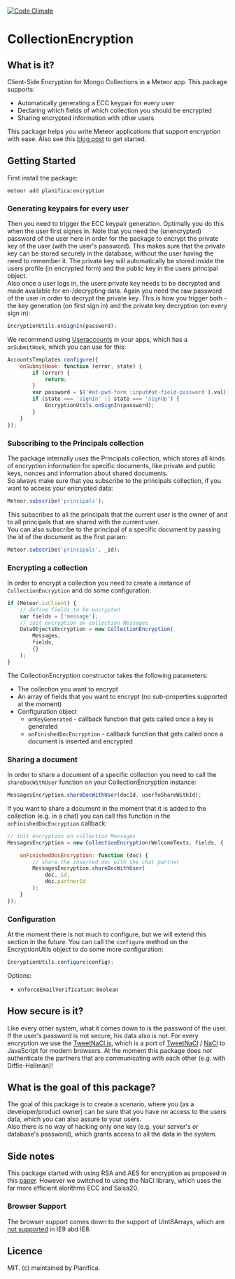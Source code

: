 [![Code Climate](https://codeclimate.com/github/Planifica/encryption/badges/gpa.svg)](https://codeclimate.com/github/Planifica/encryption)
# CollectionEncryption
## What is it?
Client-Side Encryption for Mongo Collections in a Meteor app.
This package supports:
* Automatically generating a ECC keypair for every user
* Declaring which fields of which collection you should be encrypted
* Sharing encrypted information with other users

This package helps you write Meteor applications that support encryption with ease.
Also see this [blog post](https://medium.com/@PhilippSpo/client-side-encryption-in-meteor-3ae982e557a8) to get started.

## Getting Started
First install the package:
```
meteor add planifica:encryption
```
### Generating keypairs for every user
Then you need to trigger the ECC keypair generation. Optimally you do this when the user first signes in. Note that you need the (unencrypted) password of the user here in order for the package to encrypt the private key of the user (with the user's password). This makes sure that the private key can be stored securely in the database, without the user having the need to remember it. The private key will automatically be stored inside the users profile (in encrypted form) and the public key in the users principal object.  
Also once a user logs in, the users private key needs to be decrypted and made available for en-/decrypting data. Again you need the raw password of the user in order to decrypt the private key.
This is how you trigger both - the key generation (on first sign in) and the private key decryption (on every sign in):
```js
EncryptionUtils.onSignIn(password);
```
We recommend using [Useraccounts](https://atmospherejs.com/useraccounts/core) in your apps, which has a `onSubmitHook`, which you can use for this:

```js
AccountsTemplates.configure({
    onSubmitHook: function (error, state) {
        if (error) {
            return;
        }
        var password = $('#at-pwd-form :input#at-field-password').val();
        if (state === 'signIn' || state === 'signUp') {
			EncryptionUtils.onSignIn(password);
		}
    }
});
```
    
### Subscribing to the Principals collection
The package internally uses the Principals collection, which stores all kinds of encryption information for specific documents, like private and public keys, nonces and information about shared documents.  
So always make sure that you subscribe to the principals collection, if you want to access your encrypted data:
```js
Meteor.subscribe('principals');
```
This subscribes to all the principals that the current user is the owner of and to all principals that are shared with the current user.  
You can also subscribe to the principal of a specific document by passing the id of the document as the first param:
```js
Meteor.subscribe('principals', _id);
```
### Encrypting a collection
    
In order to encrypt a collection you need to create a instance of `CollectionEncryption` and do some configuration:
```js
if (Meteor.isClient) {
    // define fields to be encrypted
    var fields = ['message'];
    // init encryption on collection Messages
    DataObjectsEncryption = new CollectionEncryption(
        Messages,
        fields,
        {}
    );
}
```
The CollectionEncryption constructor takes the following parameters:
* The collection you want to encrypt
* An array of fields that you want to encrypt (no sub-properties supported at the moment)
* Configuration object
    * `onKeyGenerated` - callback function that gets called once a key is generated
    * `onFinishedDocEncryption` - callback function that gets called once a document is inserted and encrypted

### Sharing a document
In order to share a document of a specific collection you need to call the `shareDocWithUser` function on your CollectionEncryption instance:
```js
MessagesEncryption.shareDocWithUser(docId, userToShareWithId);
```
If you want to share a document in the moment that it is added to the collection (e.g. in a chat) you can call this function in the `onFinishedDocEncryption` callback:
```js
// init encryption on collection Messages
MessagesEncryption = new CollectionEncryption(WelcomeTexts, fields, {

    onFinishedDocEncryption: function (doc) {
        // share the inserted doc with the chat partner
        MessagesEncryption.shareDocWithUser(
            doc._id,
            doc.partnerId
        );
    }
});
 ```
### Configuration
At the moment there is not much to configure, but we will extend this section in the future.
You can call the `configure` method on the EncryptionUtils object to do some more configuration:
```js
EncryptionUtils.configure(config);
```
Options:
* `enforceEmailVerification`: `Boolean`

## How secure is it?
Like every other system, what it comes down to is the password of the user. If the user's password is not secure, his data also is not.
For every encryption we use the [TweetNaCl.js](https://github.com/dchest/tweetnacl-js), which is a port of [TweetNaCl](http://tweetnacl.cr.yp.to/) / [NaCl](http://nacl.cr.yp.to/) to JavaScript for modern browsers. At the moment this package does *not* authenticate the partners that are communicating with each other (e.g. with Diffie-Hellman)!
## What is the goal of this package?
The goal of this package is to create a scenario, where you (as a developer/product owner) can be sure that you have no access to the users data, which you can also assure to your users.  
Also there is no way of hacking only one key (e.g. your server's or database's password), which grants access to all the data in the system.

## Side notes
This package started with using RSA and AES for encryption as proposed in this [paper](http://css.csail.mit.edu/mylar/). However we switched to using the NaCl library, which uses the far more efficient alorithms ECC and Salsa20.

### Browser Support
The browser support comes down to the support of UInt8Arrays, which are [not supported](http://caniuse.com/#feat=typedarrays) in IE9 abd IE8.

## Licence
MIT. (c) maintained by Planifica.
